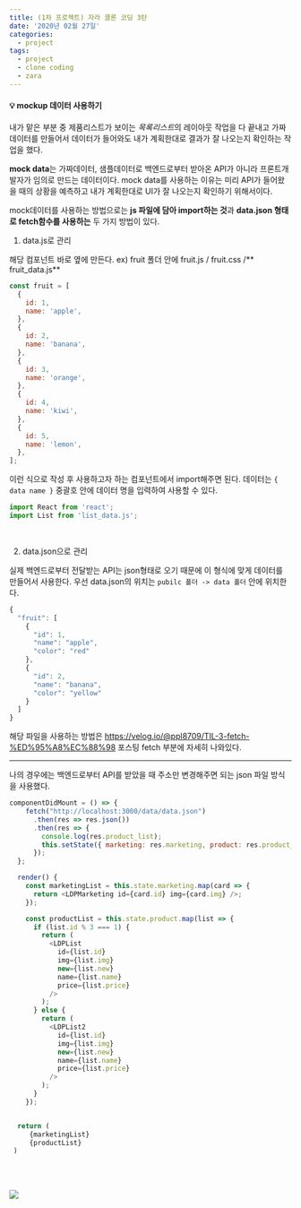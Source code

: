 ```yaml
---
title: (1차 프로젝트) 자라 클론 코딩 3탄
date: '2020년 02월 27일'
categories:
  - project
tags:
  - project
  - clone coding
  - zara
---
```


#### 💡 mockup 데이터 사용하기

내가 맡은 부분 중 제품리스트가 보이는 *목록리스트*의 레이아웃 작업을 다 끝내고 가짜데이터를 만들어서 데이터가 들어와도 내가 계획한대로 결과가 잘 나오는지 확인하는 작업을 했다.

**mock data**는 가짜데이터, 샘플데이터로 백엔드로부터 받아온 API가 아니라 프론트개발자가 임의로 만드는 데이터이다. mock data를 사용하는 이유는 미리 API가 들어왔을 때의 상황을 예측하고 내가 계획한대로 UI가 잘 나오는지 확인하기 위해서이다.

mock데이터를 사용하는 방법으로는 **js 파일에 담아 import하는 것**과 **data.json 형태로 fetch함수를 사용하는** 두 가지 방법이 있다.

1. data.js로 관리

해당 컴포넌트 바로 옆에 만든다. ex) fruit 폴더 안에 fruit.js / fruit.css /** fruit_data.js**

```js
const fruit = [
  {
    id: 1,
    name: 'apple',
  },
  {
    id: 2,
    name: 'banana',
  },
  {
    id: 3,
    name: 'orange',
  },
  {
    id: 4,
    name: 'kiwi',
  },
  {
    id: 5,
    name: 'lemon',
  },
];
```

이런 식으로 작성 후 사용하고자 하는 컴포넌트에서 import해주면 된다. 데이터는 `{ data name }` 중괄호 안에 데이터 명을 입력하여 사용할 수 있다.

```js
import React from 'react';
import List from 'list_data.js';
```

</br>

2.  data.json으로 관리

실제 백엔드로부터 전달받는 API는 json형태로 오기 때문에 이 형식에 맞게 데이터를 만들어서 사용한다.
우선 data.json의 위치는 `pubilc 폴더 -> data 폴더` 안에 위치한다.

```js
{
  "fruit": [
    {
      "id": 1,
      "name": "apple",
      "color": "red"
    },
    {
      "id": 2,
      "name": "banana",
      "color": "yellow"
    }
  ]
}
```

해당 파일을 사용하는 방법은 https://velog.io/@ppl8709/TIL-3-fetch-%ED%95%A8%EC%88%98 포스팅 fetch 부분에 자세히 나와있다.

---

나의 경우에는 백엔드로부터 API를 받았을 때 주소만 변경해주면 되는 json 파일 방식을 사용했다.

```js
componentDidMount = () => {
    fetch("http://localhost:3000/data/data.json")
      .then(res => res.json())
      .then(res => {
        console.log(res.product_list);
        this.setState({ marketing: res.marketing, product: res.product_list });
      });
  };

  render() {
    const marketingList = this.state.marketing.map(card => {
      return <LDPMarketing id={card.id} img={card.img} />;
    });

    const productList = this.state.product.map(list => {
      if (list.id % 3 === 1) {
        return (
          <LDPList
            id={list.id}
            img={list.img}
            new={list.new}
            name={list.name}
            price={list.price}
          />
        );
      } else {
        return (
          <LDPList2
            id={list.id}
            img={list.img}
            new={list.new}
            name={list.name}
            price={list.price}
          />
        );
      }
    });


  return (
     {marketingList}
     {productList}
 )
```

</br>
</br>

![](https://images.velog.io/images/ppl8709/post/e880397d-69c1-4c4f-8509-158d6cc6258c/image.png)
